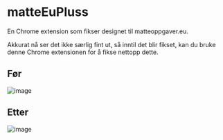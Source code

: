 # matteEuPluss
En Chrome extension som fikser designet til matteoppgaver.eu.

Akkurat nå ser det ikke særlig fint ut, så inntil det blir fikset, kan du bruke denne Chrome extensionen for å fikse nettopp dette.

## Før
![image](https://user-images.githubusercontent.com/79772176/154664488-510eab3e-2029-4bf2-849d-26d1d3ce7a93.png)

## Etter
![image](https://user-images.githubusercontent.com/79772176/154664709-0c332cbe-dd62-43a9-99d3-832e18730568.png)
